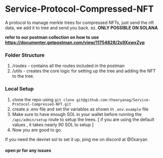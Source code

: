 # Service-Protocol-Compressed-NFT

A protocol to manage merkle trees for compressed NFTs, just send the nft data, we add it to tree and send you back. ez. **ONLY POSSIBLE ON SOLANA**

**refer to our postman collection on how to use https://documenter.getpostman.com/view/11754828/2s9XxwxZyp**

### Folder Structure

1. /routes - contains all the routes included in the postman
2. /utils - creates the core logic for setting up the tree and adding the NFT to the tree.

### Local Setup

1. clone the repo using `git clone git@github.com:thearyanag/Service-Protocol-Compressed-NFT.git`
2. create a .env file and set the variables as shown in `.env.example` file
3. Make sure to have enough SOL in your wallet before running the `/api/admin/setup` route to setup the trees. [ if you are using the default values , it takes nearly 90 SOL to setup ]
4. Now you are good to go.

If you need the devnet sol to set it up, ping me on discord at @0xaryan

#### open pr for any issues